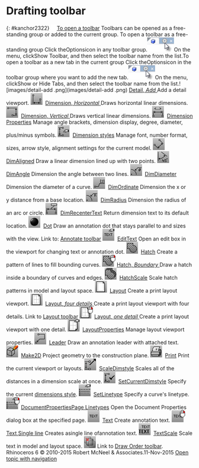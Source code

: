 ---
---


# Drafting toolbar
{: #kanchor2322}
 [![images/transparent.gif](images/transparent.gif)To open a toolbar](javascript:void(0);) Toolbars can be opened as a free-standing group or added to the current group.
To open a toolbar as a free-standing group
Click theOptionsicon in any toolbar group.![images/toolbar-howtoopen.png](images/toolbar-howtoopen.png)On the menu, clickShow Toolbar, and then select the toolbar name from the list.To open a toolbar as a new tab in the current group
Click theOptionsicon in the toolbar group where you want to add the new tab.![images/toolbar-howtoopen.png](images/toolbar-howtoopen.png)On the menu, clickShow or Hide Tabs, and then select the toolbar name from the list.![images/detail-add .png](images/detail-add .png) [Detail, *Add* ](detail.html#add) 
Add a detail viewport.
![images/dim-horizontal.png](images/dim-horizontal.png) [Dimension, *Horizontal* ](dim.html#horizontal) 
Draws horizontal linear dimensions.
![images/dim-vertical.png](images/dim-vertical.png) [Dimension, *Vertical* ](dim.html#vertical) 
Draws vertical linear dimensions.
![images/docprops-dimension.png](images/docprops-dimension.png) [Dimension Properties](dimension.html) 
Manage angle brackets, dimension display, degree, diameter, plus/minus symbols.
![images/docprops-dimension-styles.png](images/docprops-dimension-styles.png) [Dimension styles](dimensions.html) 
Manage font, number format, sizes, arrow style, alignment settings for the current model.
![images/dimaligned.png](images/dimaligned.png) [DimAligned](dimaligned.html) 
Draw a linear dimension lined up with two points.
![images/dimangle.png](images/dimangle.png) [DimAngle](dimangle.html) 
Dimension the angle between two lines.
![images/dimdiameter.png](images/dimdiameter.png) [DimDiameter](dimdiameter.html) 
Dimension the diameter of a curve.
![images/dimordinate.png](images/dimordinate.png) [DimOrdinate](dimordinate.html) 
Dimension the x or y&#160;distance from a base location.
![images/dimradius.png](images/dimradius.png) [DimRadius](dimradius.html) 
Dimension the radius of an arc or circle.
![images/dimrecentertext.png](images/dimrecentertext.png) [DimRecenterText](dimrecentertext.html) 
Return dimension text to its default location.
![images/dot.png](images/dot.png) [Dot](dot.html) 
Draw an annotation dot that stays parallel to and sizes with the view.
Link to: [Annotate toolbar](annotate-toolbar.html) 
![images/edittext.png](images/edittext.png) [EditText](edittext.html) 
Open an edit box in the viewport for changing text or annotation dot.
![images/hatch.png](images/hatch.png) [Hatch](hatch.html) 
Create a pattern of lines to fill bounding curves.
![images/hatch-boundary-rt.png](images/hatch-boundary-rt.png) [Hatch, *Boundary* ](hatch.html#boundary) 
Draw a hatch inside a boundary of curves and edges.
![images/hatchscale.png](images/hatchscale.png) [HatchScale](hatch.html#hatchscale) 
Scale hatch patterns in model and layout space.
![images/layout.png](images/layout.png) [Layout](layout.html) 
Create a print layout viewport.
![images/layout-new-4-details.png](images/layout-new-4-details.png) [Layout, *four details* ](layout.html) 
Create a print layout viewport with four details.
Link to [Layout toolbar](layout-toolbar.html) 
![images/layout-new-1-detail-rt.png](images/layout-new-1-detail-rt.png) [Layout, *one detail* ](layout.html) 
Create a print layout viewport with one detail.
![images/layoutproperties.png](images/layoutproperties.png) [LayoutProperties](layout.html#layoutproperties) 
Manage layout viewport properties.
![images/leader.png](images/leader.png) [Leader](leader.html) 
Draw an annotation leader with attached text.
![images/make2d.png](images/make2d.png) [Make2D](make2d.html) 
Project geometry to the construction plane.
![images/print.png](images/print.png) [Print](print.html) 
Print the current viewport or layouts.
![images/scaledimstyle.png](images/scaledimstyle.png) [ScaleDimstyle](dimensions-style.html#scaledimstyle) 
Scales all of the distances in a dimension scale at once.
![images/setcurrentdimstyle.png](images/setcurrentdimstyle.png) [SetCurrentDimstyle](dimensions-style.html#setcurrentdimstyle) 
Specify the current [dimensions style](dimensions-style.html).
![images/setlinetype.png](images/setlinetype.png) [SetLinetype](linetypes.html#setlinetype) 
Specify a curve's linetype.
![images/docprops-linetypes.png](images/docprops-linetypes.png) [DocumentPropertiesPage Linetypes](linetypes.html) 
Open the Document Properties dialog box at the specified page.
![images/text.png](images/text.png) [Text](text.html) 
Create annotation text.
![images/text.-singleline.png](images/text.-singleline.png) [Text,Single line](text.html) 
Creates asingle line ofannotation text.
![images/textscale.png](images/textscale.png) [TextScale](text.html#textscale) 
Scale text in model and layout space.
![images/draworder.png](images/draworder.png)Link to [Draw Order toolbar](draw-order-toolbar.html).
&#160;
&#160;
Rhinoceros 6 © 2010-2015 Robert McNeel &amp; Associates.11-Nov-2015
 [Open topic with navigation](drafting-toolbar.html) 

